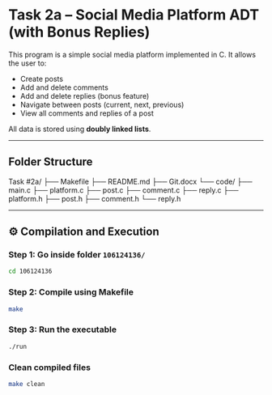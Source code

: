 # Task 2a – Social Media Platform ADT (with Bonus Replies)

This program is a simple social media platform implemented in C.
It allows the user to:
- Create posts
- Add and delete comments
- Add and delete replies (bonus feature)
- Navigate between posts (current, next, previous)
- View all comments and replies of a post

All data is stored using **doubly linked lists**.

---

## Folder Structure
Task #2a/
├── Makefile
├── README.md
├── Git.docx
└── code/
├── main.c
├── platform.c
├── post.c
├── comment.c
├── reply.c
├── platform.h
├── post.h
├── comment.h
└── reply.h


---

## ⚙️ Compilation and Execution

### Step 1: Go inside folder `106124136/`
```bash
cd 106124136
```
### Step 2: Compile using Makefile
```bash
make
```
### Step 3: Run the executable
```bash
./run
```
### Clean compiled files
```bash
make clean
```

